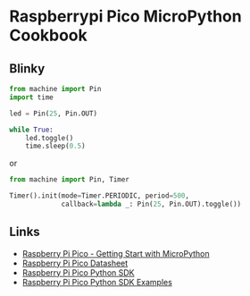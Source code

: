 # Raspberrypi Pico MicroPython Cookbook

## Blinky

```python
from machine import Pin
import time

led = Pin(25, Pin.OUT)

while True:
    led.toggle()
    time.sleep(0.5)

```

or

```python
from machine import Pin, Timer

Timer().init(mode=Timer.PERIODIC, period=500,
             callback=lambda _: Pin(25, Pin.OUT).toggle())
```

## Links

* [Raspberry Pi Pico - Getting Start with MicroPython](https://www.raspberrypi.org/documentation/pico/getting-started/#getting-started-with-micropython)
* [Raspberry Pi Pico Datasheet](https://datasheets.raspberrypi.org/pico/pico-datasheet.pdf)
* [Raspberry Pi Pico Python SDK](https://datasheets.raspberrypi.org/pico/raspberry-pi-pico-python-sdk.pdf)
* [Raspberry Pi Pico Python SDK Examples](https://github.com/raspberrypi/pico-micropython-examples)
